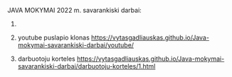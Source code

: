 JAVA MOKYMAI 2022 m.  savarankiski darbai:


1.

2. youtube puslapio klonas 
https://vytasgadliauskas.github.io/Java-mokymai-savarankiski-darbai/youtube/

3. darbuotoju korteles
https://vytasgadliauskas.github.io/Java-mokymai-savarankiski-darbai/darbuotoju-korteles/1.html

